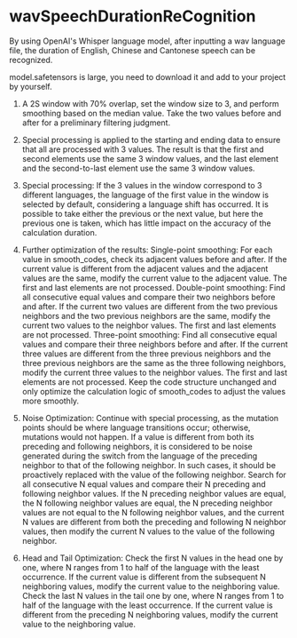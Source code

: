 # wavSpeechDurationReCognition
By using OpenAI's Whisper language model, after inputting a wav language file, the duration of English, Chinese and Cantonese speech can be recognized.

model.safetensors is large, you need to download it and add to your project by yourself.


1. A 2S window with 70% overlap, set the window size to 3, and perform smoothing based on the median value. Take the two values before and after for a preliminary filtering judgment.

2. Special processing is applied to the starting and ending data to ensure that all are processed with 3 values. The result is that the first and second elements use the same 3 window values, and the last element and the second-to-last element use the same 3 window values.

3. Special processing: If the 3 values in the window correspond to 3 different languages, the language of the first value in the window is selected by default, considering a language shift has occurred. It is possible to take either the previous or the next value, but here the previous one is taken, which has little impact on the accuracy of the calculation duration.

4. Further optimization of the results:
Single-point smoothing: For each value in smooth_codes, check its adjacent values before and after. If the current value is different from the adjacent values and the adjacent values are the same, modify the current value to the adjacent value. The first and last elements are not processed.
Double-point smoothing: Find all consecutive equal values and compare their two neighbors before and after. If the current two values are different from the two previous neighbors and the two previous neighbors are the same, modify the current two values to the neighbor values. The first and last elements are not processed.
Three-point smoothing: Find all consecutive equal values and compare their three neighbors before and after. If the current three values are different from the three previous neighbors and the three previous neighbors are the same as the three following neighbors, modify the current three values to the neighbor values. The first and last elements are not processed.
Keep the code structure unchanged and only optimize the calculation logic of smooth_codes to adjust the values more smoothly. 

5. Noise Optimization:
Continue with special processing, as the mutation points should be where language transitions occur; otherwise, mutations would not happen. If a value is different from both its preceding and following neighbors, it is considered to be noise generated during the switch from the language of the preceding neighbor to that of the following neighbor. In such cases, it should be proactively replaced with the value of the following neighbor.
Search for all consecutive N equal values and compare their N preceding and following neighbor values. If the N preceding neighbor values are equal, the N following neighbor values are equal, the N preceding neighbor values are not equal to the N following neighbor values, and the current N values are different from both the preceding and following N neighbor values, then modify the current N values to the value of the following neighbor. 

6. Head and Tail Optimization:
Check the first N values in the head one by one, where N ranges from 1 to half of the language with the least occurrence. If the current value is different from the subsequent N neighboring values, modify the current value to the neighboring value.
Check the last N values in the tail one by one, where N ranges from 1 to half of the language with the least occurrence. If the current value is different from the preceding N neighboring values, modify the current value to the neighboring value.